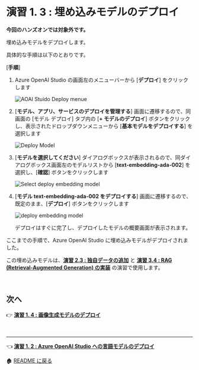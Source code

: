 # 演習 1. 3 : 埋め込みモデルのデプロイ

**今回のハンズオンでは対象外です。**

埋め込みモデルをデプロイします。

<!--
これは [演習 2.3 : 独自データの追加](Ex02-3.md)と、その演習で作成された Azure AI Search のインデックスを [演習 3.4](Ex03-4.md) の RAG の実装でベクトル検索する際に使用します。
-->

具体的な手順は以下のとおりです。

\[**手順**\]

1. Azure OpenAI Studio の画面左のメニューバーから \[**デプロイ**\] をクリックします

    ![AOAI Stuido Deploy menue](images/AOAIStudio_menue_Deploy.png)

2. \[**モデル、アプリ、サービスのデプロイを管理する**\] 画面に遷移するので、同画面の \[モデル デプロイ\] タブ内の \[**+ モデルのデプロイ**\] ボタンをクリックし、表示されたドロップダウンメニューから \[**基本モデルをデプロイする**\] を選択します

    ![Deploy Model](images/AOAIStudio_deployModel.png)

3. \[**モデルを選択してください**\] ダイアログボックスが表示されるので、同ダイアログボックス画面左のモデルリストから \[**text-embedding-ada-002**\] を選択し、\[**確認**\] ボタンをクリックします

    ![Select deploy embedding model](images/AOAIStudio_ChoseDeployModel_ada2.png)

5. \[**モデル text-embedding-ada-002 をデプロイする**\] 画面に遷移するので、既定のまま、\[**デプロイ**\] ボタンをクリックします

    ![deploy embedding model](images/AOAIStudio_DeployModel_ada2.png)

    デプロイはすぐに完了し、デプロイしたモデルの概要画面が表示されます。

ここまでの手順で、Azure OpenAI Studio に埋め込みモデルがデプロイされました。

この埋め込みモデルは、[**演習 2.3 : 独自データの追加**](Ex02-3.md) と [**演習 3.4 : RAG (Retrieval-Augmented Generation) の実装**](Ex03-4.md) の演習で使用します。

<br>

## 次へ

👉 [**演習 1. 4 : 画像生成モデルのデプロイ**](Ex01-4.md) 

<br>

<hr>

👈 [**演習 1. 2 : Azure OpenAI Studio への言語モデルのデプロイ**](Ex01-2.md) 

🏚️ [README に戻る](README.md)
